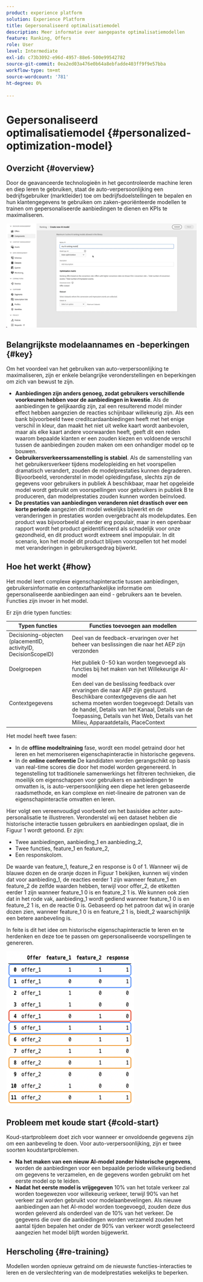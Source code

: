 ```yaml
---
product: experience platform
solution: Experience Platform
title: Gepersonaliseerd optimalisatiemodel
description: Meer informatie over aangepaste optimalisatiemodellen
feature: Ranking, Offers
role: User
level: Intermediate
exl-id: c73b3092-e96d-4957-88e6-500e99542782
source-git-commit: 0ea2ed03a476e0b64a8ebfadde403ff9f9e57bba
workflow-type: tm+mt
source-wordcount: '781'
ht-degree: 0%

---
```


# Gepersonaliseerd optimalisatiemodel {#personalized-optimization-model}

## Overzicht {#overview}

Door de geavanceerde technologieën in het gecontroleerde machine leren en diep leren te gebruiken, staat de auto-verpersoonlijking een bedrijfsgebruiker (marktleider) toe om bedrijfsdoelstellingen te bepalen en hun klantengegevens te gebruiken om zaken-georiënteerde modellen te trainen om gepersonaliseerde aanbiedingen te dienen en KPIs te maximaliseren.

![](../../rn/assets/do-not-localize/ai-ranking.gif)

## Belangrijkste modelaannames en -beperkingen {#key}

Om het voordeel van het gebruiken van auto-verpersoonlijking te maximaliseren, zijn er enkele belangrijke veronderstellingen en beperkingen om zich van bewust te zijn.

* **Aanbiedingen zijn anders genoeg, zodat gebruikers verschillende voorkeuren hebben voor de aanbiedingen in kwestie**. Als de aanbiedingen te gelijkaardig zijn, zal een resulterend model minder effect hebben aangezien de reacties schijnbaar willekeurig zijn.
Als een bank bijvoorbeeld twee creditcardaanbiedingen heeft met het enige verschil in kleur, dan maakt het niet uit welke kaart wordt aanbevolen, maar als elke kaart andere voorwaarden heeft, geeft dit een reden waarom bepaalde klanten er een zouden kiezen en voldoende verschil tussen de aanbiedingen zouden maken om een onhandiger model op te bouwen.
* **Gebruikersverkeerssamenstelling is stabiel**. Als de samenstelling van het gebruikersverkeer tijdens modelopleiding en het voorspellen dramatisch verandert, zouden de modelprestaties kunnen degraderen. Bijvoorbeeld, veronderstel in model opleidingsfase, slechts zijn de gegevens voor gebruikers in publiek A beschikbaar, maar het opgeleide model wordt gebruikt om voorspellingen voor gebruikers in publiek B te produceren, dan modelprestaties zouden kunnen worden beïnvloed.
* **De prestaties van aanbiedingen veranderen niet drastisch over een korte periode** aangezien dit model wekelijks bijwerkt en de veranderingen in prestaties worden overgebracht als modelupdates. Een product was bijvoorbeeld al eerder erg populair, maar in een openbaar rapport wordt het product geïdentificeerd als schadelijk voor onze gezondheid, en dit product wordt extreem snel impopulair. In dit scenario, kon het model dit product blijven voorspellen tot het model met veranderingen in gebruikersgedrag bijwerkt.

## Hoe het werkt {#how}

Het model leert complexe eigenschapinteractie tussen aanbiedingen, gebruikersinformatie en contextafhankelijke informatie om gepersonaliseerde aanbiedingen aan eind - gebruikers aan te bevelen. Functies zijn invoer in het model.

Er zijn drie typen functies:

| Typen functies | Functies toevoegen aan modellen |
|--------------|----------------------------|
| Decisioning-objecten (placementID, activityID, DecisionScopeID) | Deel van de feedback-ervaringen over het beheer van beslissingen die naar het AEP zijn verzonden |
| Doelgroepen | Het publiek 0-50 kan worden toegevoegd als functies bij het maken van het Willekeurige AI-model |
| Contextgegevens | Een deel van de beslissing feedback over ervaringen die naar AEP zijn gestuurd. Beschikbare contextgegevens die aan het schema moeten worden toegevoegd: Details van de handel, Details van het Kanaal, Details van de Toepassing, Details van het Web, Details van het Milieu, Apparaatdetails, PlaceContext |

Het model heeft twee fasen:

* In de **offline modeltraining** fase, wordt een model getraind door het leren en het memoriseren eigenschapinteractie in historische gegevens.
* In de **online conferentie** De kandidaten worden gerangschikt op basis van real-time scores die door het model worden gegenereerd. In tegenstelling tot traditionele samenwerkings het filtreren technieken, die moeilijk om eigenschappen voor gebruikers en aanbiedingen te omvatten is, is auto-verpersoonlijking een diepe het leren gebaseerde raadsmethode, en kan complexe en niet-lineaire de patronen van de eigenschapinteractie omvatten en leren.

Hier volgt een vereenvoudigd voorbeeld om het basisidee achter auto-personalisatie te illustreren. Veronderstel wij een dataset hebben die historische interactie tussen gebruikers en aanbiedingen opslaat, die in Figuur 1 wordt getoond. Er zijn:
* Twee aanbiedingen, aanbieding_1 en aanbieding_2,
* Twee functies, feature_1 en feature_2,
* Een responskolom.

De waarde van feature_1, feature_2 en response is 0 of 1. Wanneer wij de blauwe dozen en de oranje dozen in Figuur 1 bekijken, kunnen wij vinden dat voor aanbieding_1, de reacties eerder 1 zijn wanneer feature_1 en feature_2 de zelfde waarden hebben, terwijl voor offer_2, de etiketten eerder 1 zijn wanneer feature_1 0 is en feature_2 1 is. We kunnen ook zien dat in het rode vak, aanbieding_1 wordt gediend wanneer feature_1 0 is en feature_2 1 is, en de reactie 0 is. Gebaseerd op het patroon dat wij in oranje dozen zien, wanneer feature_1 0 is en feature_2 1 is, biedt_2 waarschijnlijk een betere aanbeveling is.

In feite is dit het idee om historische eigenschapinteractie te leren en te herdenken en deze toe te passen om gepersonaliseerde voorspellingen te genereren.

![](../assets/perso-ranking-schema.png)

## Probleem met koude start {#cold-start}

Koud-startprobleem doet zich voor wanneer er onvoldoende gegevens zijn om een aanbeveling te doen. Voor auto-verpersoonlijking, zijn er twee soorten koudstartproblemen.

* **Na het maken van een nieuw AI-model zonder historische gegevens**, worden de aanbiedingen voor een bepaalde periode willekeurig bediend om gegevens te verzamelen, en de gegevens worden gebruikt om het eerste model op te leiden.
* **Nadat het eerste model is vrijgegeven** 10% van het totale verkeer zal worden toegewezen voor willekeurig verkeer, terwijl 90% van het verkeer zal worden gebruikt voor modelaanbevelingen. Als nieuwe aanbiedingen aan het AI-model worden toegevoegd, zouden deze dus worden geleverd als onderdeel van de 10% van het verkeer. De gegevens die over die aanbiedingen worden verzameld zouden het aantal tijden bepalen het onder de 90% van verkeer wordt geselecteerd aangezien het model blijft worden bijgewerkt.

## Herscholing {#re-training}

Modellen worden opnieuw getraind om de nieuwste functies-interacties te leren en de verslechtering van de modelprestaties wekelijks te beperken.
